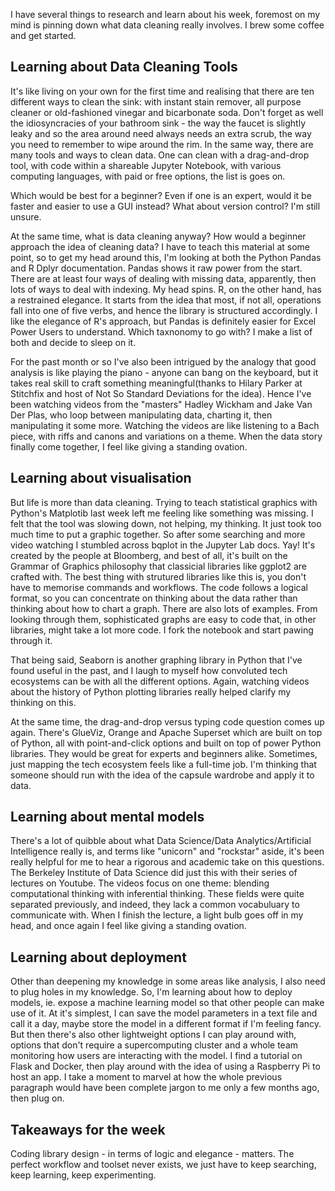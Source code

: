 
I have several things to research and learn about his week, foremost on my mind is pinning down what data cleaning really involves. I brew some coffee and get started. 

## Learning about Data Cleaning Tools

It's like living on your own for the first time and realising that there are ten different ways to clean the sink: with instant stain remover, all purpose cleaner or old-fashioned vinegar and bicarbonate soda. Don't forget as well the idiosyncracies of your bathroom sink - the way the faucet is slightly leaky and so the area around need always needs an extra scrub, the way you need to remember to wipe around the rim. In the same way, there are many tools and ways to clean data. One can clean with a drag-and-drop tool, with code within a shareable Jupyter Notebook, with various computing languages, with paid or free options, the list is goes on. 

Which would be best for a beginner? Even if one is an expert, would it be faster and easier to use a GUI instead? What about version control? I'm still unsure. 

At the same time, what is data cleaning anyway? How would a beginner approach the idea of cleaning data? I have to teach this material at some point, so to get my head around this, I'm looking at both the Python Pandas and R Dplyr documentation. Pandas shows it raw power from the start. There are at least four ways of dealing with missing data, apparently, then lots of ways to deal with indexing. My head spins. R, on the other hand, has a restrained elegance. It starts from the idea that most, if not all, operations fall into one of five verbs, and hence the library is structured accordingly. I like the elegance of R's approach, but Pandas is definitely easier for Excel Power Users to understand. Which taxnonomy to go with? I make a list of both and decide to sleep on it. 

For the past month or so I've also been intrigued by the analogy that good analysis is like playing the piano - anyone can bang on the keyboard, but it takes real skill to craft something meaningful(thanks to Hilary Parker at Stitchfix and host of Not So Standard Deviations for the idea). Hence I've been watching videos from the "masters" Hadley Wickham and Jake Van Der Plas, who loop between manipulating data, charting it, then manipulating it some more. Watching the videos are like listening to a Bach piece, with riffs and canons and variations on a theme. When the data story finally come together, I feel like giving a standing ovation.  

## Learning about visualisation 

But life is more than data cleaning. Trying to teach statistical graphics with Python's Matplotib last week left me feeling like something was missing. I felt that the tool was slowing down, not helping, my thinking. It just took too much time to put a graphic together. So after some searching and more video watching I stumbled across bqplot in the Jupyter Lab docs. Yay! It's created by the people at Bloomberg, and best of all, it's built on the Grammar of Graphics philosophy that classicial libraries like ggplot2 are crafted with. The best thing with strutured libraries like this is, you don't have to memorise commands and workflows. The code follows a logical format, so you can concentrate on thinking about the data rather than thinking about how to chart a graph. There are also lots of examples. From looking through them, sophisticated graphs are easy to code that, in other libraries, might take a lot more code. I fork the notebook and start pawing through it. 

That being said, Seaborn is another graphing library in Python that I've found useful in the past, and I laugh to myself how convoluted tech ecosystems can be with all the different options. Again, watching videos about the history of Python plotting libraries really helped clarify my thinking on this. 

At the same time, the drag-and-drop versus typing code question comes up again. There's GlueViz, Orange and Apache Superset which are built on top of Python, all with point-and-click options and built on top of power Python libraries. They would be great for experts and beginners alike. Sometimes, just mapping the tech ecosystem feels like a full-time job. I'm thinking that someone should run with the idea of the capsule wardrobe and apply it to data. 

## Learning about mental models

There's a lot of quibble about what Data Science/Data Analytics/Artificial Intelligence really is, and terms like "unicorn" and "rockstar" aside, it's been really helpful for me to hear a rigorous and academic take on this questions. The Berkeley Institute of Data Science did just this with their series of lectures on Youtube. The videos focus on one theme: blending computational thinking with inferential thinking. These fields were quite separated previously, and indeed, they lack a common vocabuluary to communicate with. When I finish the lecture, a light bulb goes off in my head, and once again I feel like giving a standing ovation. 

## Learning about deployment
Other than deepening my knowledge in some areas like analysis, I also need to plug holes in my knowledge. So, I'm learning about how to deploy models, ie. expose a machine learning model so that other people can make use of it. At it's simplest, I can save the model parameters in a text file and call it a day, maybe store the model in a different format if I'm feeling fancy. But then there's also other lightweight options I can play around with, options that don't require a supercomputing cluster and a whole team monitoring how users are interacting with the model. I find a tutorial on Flask and Docker, then play around with the idea of using a Raspberry Pi to host an app. I take a moment to marvel at how the whole previous paragraph would have been complete jargon to me only a few months ago, then plug on. 

## Takeaways for the week 
Coding library design - in terms of logic and elegance - matters. The perfect workflow and toolset never exists, we just have to keep searching, keep learning, keep experimenting. 
